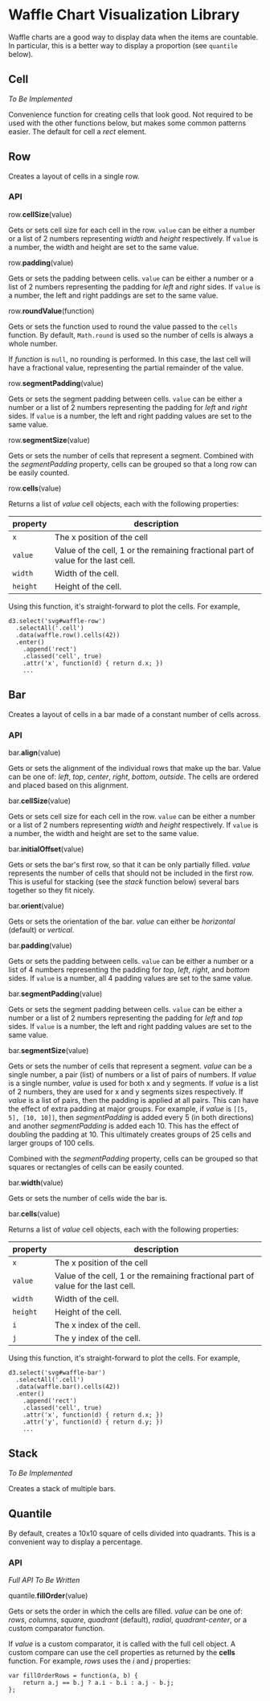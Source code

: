 # Waffle Chart Visualization Library

Waffle charts are a good way to display data when the items are countable. In particular, this is a better way to
display a proportion (see ``quantile`` below).

## Cell
*To Be Implemented*

Convenience function for creating cells that look good. Not required to be used with the other functions below, but makes some common patterns easier. The default for cell a *rect* element.

## Row
Creates a layout of cells in a single row.

### API

row.**cellSize**(value)

Gets or sets cell size for each cell in the row. ``value`` can be either a number or a list of 2 numbers representing *width* and *height* respectively. If ``value`` is a number, the width and height are set to the same value.

row.**padding**(value)

Gets or sets the padding between cells. ``value`` can be either a number or a list of 2 numbers representing the padding for *left* and *right* sides. If ``value`` is a number, the left and right paddings are set to the same value.

row.**roundValue**(function)

Gets or sets the function used to round the value passed to the ``cells`` function. By default, ``Math.round`` is used so the number of cells is always a whole number. 

If *function* is ``null``, no rounding is performed. In this case, the last cell will have a fractional value, representing the partial remainder of the value.

row.**segmentPadding**(value)

Gets or sets the segment padding between cells. ``value`` can be either a number or a list of 2 numbers representing the padding for *left* and *right* sides. If ``value`` is a number, the left and right padding values are set to the same value.

row.**segmentSize**(value)

Gets or sets the number of cells that represent a segment. Combined with the *segmentPadding* property, cells can be grouped so that a long row can be easily counted.

row.**cells**(value)

Returns a list of *value* cell objects, each with the following properties:

| property   | description |
| ---------- | ----------- |
| ``x``      | The x position of the cell |
| ``value``  | Value of the cell, 1 or the remaining fractional part of value for the last cell. |
| ``width``  | Width of the cell. |
| ``height`` | Height of the cell. |

Using this function, it's straight-forward to plot the cells. For example,

	d3.select('svg#waffle-row')
	  .selectAll('.cell')
      .data(waffle.row().cells(42))
      .enter()
		.append('rect')
		.classed('cell', true)
		.attr('x', function(d) { return d.x; })
		...


## Bar
Creates a layout of cells in a bar made of a constant number of cells across.

### API

bar.**align**(value)

Gets or sets the alignment of the individual rows that make up the bar. Value can be one of: *left*, *top*, *center*, *right*, *bottom*, *outside*. The cells are ordered and placed based on this alignment.

bar.**cellSize**(value)

Gets or sets cell size for each cell in the row. ``value`` can be either a number or a list of 2 numbers representing *width* and *height* respectively. If ``value`` is a number, the width and height are set to the same value.

bar.**initialOffset**(value)

Gets or sets the bar's first row, so that it can be only partially filled. *value* represents the number of cells that should not be included in the first row. This is useful for stacking (see the *stack* function below) several bars together so they fit nicely.

bar.**orient**(value)

Gets or sets the orientation of the bar. *value* can either be *horizontal* (default) or *vertical*.

bar.**padding**(value)

Gets or sets the padding between cells. ``value`` can be either a number or a list of 4 numbers representing the padding for *top*, *left*, *right*, and *bottom* sides. If ``value`` is a number, all 4 padding values are set to the same value.

bar.**segmentPadding**(value)

Gets or sets the segment padding between cells. ``value`` can be either a number or a list of 2 numbers representing the padding for *left* and *top* sides. If ``value`` is a number, the left and right padding values are set to the same value.

bar.**segmentSize**(value)

Gets or sets the number of cells that represent a segment. *value* can be a single number, a pair (list) of numbers or a list of pairs of numbers. If *value* is a single number, *value* is used for both x and y segments. If *value* is a list of 2 numbers, they are used for x and y segments sizes respectively. If *value* is a list of pairs, then the padding is applied at all pairs. This can have the effect of extra padding at major groups. For example, if *value* is ``[[5, 5], [10, 10]]``, then *segmentPadding* is added every 5 (in both directions) and another *segmentPadding* is added each 10. This has the effect of doubling the padding at 10. This ultimately creates groups of 25 cells and larger groups of 100 cells.

Combined with the *segmentPadding* property, cells can be grouped so that squares or rectangles of cells can be easily counted.

bar.**width**(value)

Gets or sets the number of cells wide the bar is.

bar.**cells**(value)

Returns a list of *value* cell objects, each with the following properties:

| property   | description |
| ---------- | ----------- |
| ``x``      | The x position of the cell |
| ``value``  | Value of the cell, 1 or the remaining fractional part of value for the last cell. |
| ``width``  | Width of the cell. |
| ``height`` | Height of the cell. |
| ``i``      | The x index of the cell. |
| ``j``      | The y index of the cell. |

Using this function, it's straight-forward to plot the cells. For example,

	d3.select('svg#waffle-bar')
	  .selectAll('.cell')
      .data(waffle.bar().cells(42))
      .enter()
		.append('rect')
		.classed('cell', true)
		.attr('x', function(d) { return d.x; })
		.attr('y', function(d) { return d.y; })
		...


## Stack
*To Be Implemented*

Creates a stack of multiple bars.

## Quantile
By default, creates a 10x10 square of cells divided into quadrants. This is a convenient way to display a percentage.

### API
*Full API To Be Written*

quantile.**fillOrder**(value)

Gets or sets the order in which the cells are filled. *value* can be one of: *rows*, *columns*, *square*, *quadrant* (default), *radial*, *quadrant-center*, or a custom comparator function.

If *value* is a custom comparator, it is called with the full cell object. A custom compare can use the cell properties as returned by the **cells** function. For example, *rows* uses the *i* and *j* properties:

	var fillOrderRows = function(a, b) {
        return a.j == b.j ? a.i - b.i : a.j - b.j;
    };

